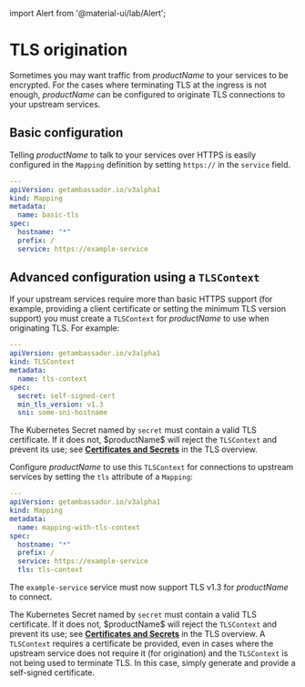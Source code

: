 import Alert from '@material-ui/lab/Alert';

# TLS origination

Sometimes you may want traffic from $productName$ to your services to be encrypted. For the cases where terminating TLS at the ingress is not enough, $productName$ can be configured to originate TLS connections to your upstream services.

## Basic configuration

Telling $productName$ to talk to your services over HTTPS is easily configured in the `Mapping` definition by setting `https://` in the `service` field.

```yaml
---
apiVersion: getambassador.io/v3alpha1
kind: Mapping
metadata:
  name: basic-tls
spec:
  hostname: "*"
  prefix: /
  service: https://example-service
```

## Advanced configuration using a `TLSContext`

If your upstream services require more than basic HTTPS support (for example, providing a client certificate or
setting the minimum TLS version support) you must create a `TLSContext` for $productName$ to use when
originating TLS. For example:

```yaml
---
apiVersion: getambassador.io/v3alpha1
kind: TLSContext
metadata:
  name: tls-context
spec:
  secret: self-signed-cert
  min_tls_version: v1.3
  sni: some-sni-hostname
```
<Alert severity="warning">
  The Kubernetes Secret named by <code>secret</code> must contain a valid TLS certificate.
  If it does not, $productName$ will reject the <code>TLSContext</code> and prevent its use;
  see <b><a href="../#certificates-and-secrets">Certificates and Secrets</a></b> in the
  TLS overview.
</Alert>

Configure $productName$ to use this `TLSContext` for connections to upstream services by setting the `tls` attribute of a `Mapping`:

```yaml
---
apiVersion: getambassador.io/v3alpha1
kind: Mapping
metadata:
  name: mapping-with-tls-context
spec:
  hostname: "*"
  prefix: /
  service: https://example-service
  tls: tls-context
```

The `example-service` service must now support TLS v1.3 for $productName$ to connect.

<Alert severity="warning">
  The Kubernetes Secret named by <code>secret</code> must contain a valid TLS certificate.
  If it does not, $productName$ will reject the <code>TLSContext</code> and prevent its use;
  see <b><a href="../#certificates-and-secrets">Certificates and Secrets</a></b> in the
  TLS overview.  
</Alert>

<Alert severity="warning">
  A <code>TLSContext</code> requires a certificate be provided, even in cases where the upstream
  service does not require it (for origination) and the <code>TLSContext</code> is not being used
  to terminate TLS. In this case, simply generate and provide a self-signed certificate.
</Alert>
